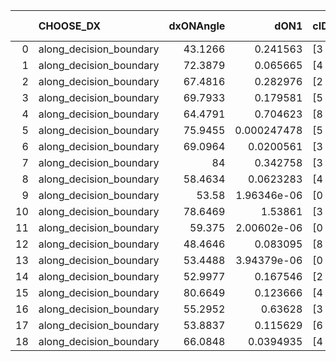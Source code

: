|    | CHOOSE_DX               |   dxONAngle |        dON1 | cIDON1   |   dON_patch_1 |   nTON |         dON |   dxOFFAngle |       dOFF1 | cIDOFF1   |   dOFF_patch_1 |   nTOFF |        dOFF | SUCCESS   |   nExp |   dual_point_id |   subpoint_time_seconds |   total_execution_time |       logp |       dOFF/dON | Vote dOFF>dON   |
|---:|:------------------------|------------:|------------:|:---------|--------------:|-------:|------------:|-------------:|------------:|:----------|---------------:|--------:|------------:|:----------|-------:|----------------:|------------------------:|-----------------------:|-----------:|---------------:|:----------------|
|  0 | along_decision_boundary |     43.1266 | 0.241563    | [3 4]    |   0.241563    |      1 | 0.241563    |      57.235  | 0.123721    | [3 4]     |    0.123721    |       1 | 0.123721    | False     |      1 |              11 |                2.61071  |                24.7606 |  0         |      0.512167  | False           |
|  1 | along_decision_boundary |     72.3879 | 0.065665    | [4 6]    |   0.065665    |      1 | 0.065665    |      73.9842 | 0.113017    | [4 6]     |    0.113017    |       1 | 0.113017    | True      |      2 |              47 |                1.81747  |               106.652  | -0.5       |      1.72111   | True            |
|  2 | along_decision_boundary |     67.4816 | 0.282976    | [2 3]    |   0.282976    |      1 | 0.282976    |      54.9927 | 0.10708     | [2 3]     |    0.10708     |       1 | 0.10708     | False     |      3 |              54 |                4.59857  |               130.856  | -0         |      0.378407  | False           |
|  3 | along_decision_boundary |     69.7933 | 0.179581    | [5 9]    |   0.179581    |      1 | 0.179581    |      74.1579 | 2.05647     | [5 9]     |    2.05647     |       1 | 2.05647     | True      |      4 |             106 |                8.18883  |               246.665  | -0.166667  |     11.4515    | True            |
|  4 | along_decision_boundary |     64.4791 | 0.704623    | [8 9]    |   0.704623    |      1 | 0.704623    |      60.8255 | 0.234626    | [8 9]     |    0.234626    |       1 | 0.234626    | False     |      5 |             135 |                4.12849  |               316.011  | -0         |      0.332981  | False           |
|  5 | along_decision_boundary |     75.9455 | 0.000247478 | [5 7]    |   0.000247478 |      1 | 0.000247478 |      71.5855 | 0.150991    | [5 7]     |    0.150991    |       1 | 0.150991    | True      |      6 |             139 |                1.58527  |               331.177  | -0.1       |    610.118     | True            |
|  6 | along_decision_boundary |     69.0964 | 0.0200561   | [3 5]    |   0.0200561   |      1 | 0.0200561   |      72.6806 | 0.723202    | [3 5]     |    0.723202    |       1 | 0.723202    | True      |      7 |             140 |                6.62152  |               337.803  | -0         |     36.059     | True            |
|  7 | along_decision_boundary |     84      | 0.342758    | [3 6]    |   0.342758    |      1 | 0.342758    |      62.7833 | 0.678849    | [3 6]     |    0.678849    |       1 | 0.678849    | True      |      8 |             142 |                8.06331  |               345.921  | -0.0714286 |      1.98055   | True            |
|  8 | along_decision_boundary |     58.4634 | 0.0623283   | [4 9]    |   0.0623283   |      1 | 0.0623283   |      58.6762 | 0.257061    | [4 9]     |    0.257061    |       1 | 0.257061    | True      |      9 |             145 |                4.06515  |               352.344  | -0.25      |      4.12431   | True            |
|  9 | along_decision_boundary |     53.58   | 1.96346e-06 | [0 9]    |   1.96346e-06 |      1 | 1.96346e-06 |      66.6496 | 5.7364e-06  | [1 9]     |    5.7364e-06  |       1 | 5.7364e-06  | True      |     10 |             179 |                0.978285 |               422.718  | -0.5       |      2.92157   | True            |
| 10 | along_decision_boundary |     78.6469 | 1.53861     | [3 6]    |   1.53861     |      1 | 1.53861     |      72.5333 | 0.0696241   | [3 6]     |    0.0696241   |       1 | 0.0696241   | False     |     11 |             192 |                4.00859  |               450.985  | -0.8       |      0.0452511 | False           |
| 11 | along_decision_boundary |     59.375  | 2.00602e-06 | [0 9]    |   2.00602e-06 |      1 | 2.00602e-06 |      86.9812 | 0.420475    | [0 9]     |    0.420475    |       1 | 0.420475    | True      |     12 |             261 |                1.76391  |               602.621  | -0.409091  | 209606         | True            |
| 12 | along_decision_boundary |     48.4646 | 0.083095    | [8 9]    |   0.083095    |      1 | 0.083095    |      67.5255 | 0.14729     | [8 9]     |    0.14729     |       1 | 0.14729     | True      |     13 |             265 |                5.17022  |               616.186  | -0.666667  |      1.77255   | True            |
| 13 | along_decision_boundary |     53.4488 | 3.94379e-06 | [0 5]    |   3.94379e-06 |      1 | 3.94379e-06 |      85.3747 | 0.000150184 | [0 5]     |    0.000150184 |       1 | 0.000150184 | True      |     14 |             269 |                0.822278 |               621.945  | -0.961538  |     38.0811    | True            |
| 14 | along_decision_boundary |     52.9977 | 0.167546    | [2 6]    |   0.167546    |      1 | 0.167546    |      54.7431 | 0.235097    | [2 6]     |    0.235097    |       1 | 0.235097    | True      |     15 |             284 |                4.36423  |               643.9    | -1.28571   |      1.40318   | True            |
| 15 | along_decision_boundary |     80.6649 | 0.123666    | [4 6]    |   0.123666    |      1 | 0.123666    |      79.2573 | 0.0252642   | [4 6]     |    0.0252642   |       1 | 0.0252642   | False     |     16 |             292 |                1.61774  |               658.042  | -1.63333   |      0.204293  | False           |
| 16 | along_decision_boundary |     55.2952 | 0.63628     | [3 6]    |   0.63628     |      1 | 0.63628     |      66.4894 | 0.87535     | [3 6]     |    0.87535     |       1 | 0.87535     | True      |     17 |             319 |                4.85676  |               725.919  | -1.125     |      1.37573   | True            |
| 17 | along_decision_boundary |     53.8837 | 0.115629    | [6 7]    |   0.115629    |      1 | 0.115629    |      52.2961 | 0.268425    | [6 7]     |    0.268425    |       1 | 0.268425    | True      |     18 |             331 |                4.93617  |               762.624  | -1.44118   |      2.32144   | True            |
| 18 | along_decision_boundary |     66.0848 | 0.0394935   | [4 9]    |   0.0394935   |      1 | 0.0394935   |      69.5391 | 0.0162272   | [4 9]     |    0.0162272   |       1 | 0.0162272   | False     |     19 |             332 |                2.22559  |               764.857  | -1.77778   |      0.410882  | False           |